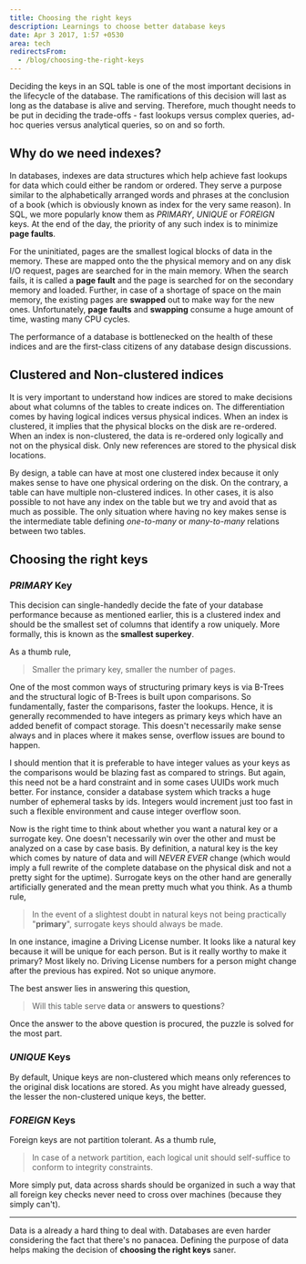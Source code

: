 ```yaml
---
title: Choosing the right keys
description: Learnings to choose better database keys
date: Apr 3 2017, 1:57 +0530
area: tech
redirectsFrom:
  - /blog/choosing-the-right-keys
---
```


Deciding the keys in an SQL table is one of the most important decisions in
the lifecycle of the database. The ramifications of this decision will last
as long as the database is alive and serving. Therefore, much thought needs to be
put in deciding the trade-offs - fast lookups versus complex queries, ad-hoc
queries versus analytical queries, so on and so forth.

## Why do we need indexes?

In databases, indexes are data structures which help achieve fast lookups for
data which could either be random or ordered. They serve a purpose similar to
the alphabetically arranged words and phrases at the conclusion of a book (which
is obviously known as index for the very same reason). In SQL, we more popularly
know them as _PRIMARY_, _UNIQUE_ or _FOREIGN_ keys. At the end of the day, the
priority of any such index is to minimize **page faults**.

For the uninitiated, pages are the smallest logical blocks of data in the memory.
These are mapped onto the the physical memory and on any disk I/O request,
pages are searched for in the main memory. When the search fails, it is called
a **page fault** and the page is searched for on the secondary memory and loaded.
Further, in case of a shortage of space on the main memory, the existing pages are
**swapped** out to make way for the new ones. Unfortunately, **page faults** and
**swapping** consume a huge amount of time, wasting many CPU cycles.

The performance of a database is bottlenecked on the health of these indices and
are the first-class citizens of any database design discussions.

## Clustered and Non-clustered indices

It is very important to understand how indices are stored to make decisions
about what columns of the tables to create indices on. The differentiation
comes by having logical indices versus physical indices. When an index is
clustered, it implies that the physical blocks on the disk are re-ordered.
When an index is non-clustered, the data is re-ordered only logically and not on
the physical disk. Only new references are stored to the physical disk locations.

By design, a table can have at most one clustered index because it only makes sense
to have one physical ordering on the disk. On the contrary, a table can have multiple
non-clustered indices. In other cases, it is also possible to not have any index
on the table but we try and avoid that as much as possible. The only situation
where having no key makes sense is the intermediate table defining _one-to-many_
or _many-to-many_ relations between two tables.

## Choosing the right keys

### _PRIMARY_ Key

This decision can single-handedly decide the fate of your database performance
because as mentioned earlier, this is a clustered index and should be the
smallest set of columns that identify a row uniquely. More formally, this is
known as the **smallest superkey**.

As a thumb rule,

> Smaller the primary key, smaller the number of pages.

One of the most common ways of structuring primary keys is via B-Trees and the
structural logic of B-Trees is built upon comparisons. So fundamentally, faster
the comparisons, faster the lookups. Hence, it is generally recommended to have
integers as primary keys which have an added benefit of compact storage. This
doesn't necessarily make sense always and in places where it makes sense, overflow
issues are bound to happen.

I should mention that it is preferable to have integer values as your keys as
the comparisons would be blazing fast as compared to strings. But again, this
need not be a hard constraint and in some cases UUIDs work much better. For
instance, consider a database system which tracks a huge number of ephemeral tasks
by ids. Integers would increment just too fast in such a flexible environment
and cause integer overflow soon.

Now is the right time to think about whether you want a natural key or a surrogate
key. One doesn't necessarily win over the other and must be analyzed on a case by
case basis. By definition, a natural key is the key which comes by nature of data
and will _NEVER EVER_ change (which would imply a full rewrite of the complete
database on the physical disk and not a pretty sight for the uptime). Surrogate
keys on the other hand are generally artificially generated and the mean pretty
much what you think. As a thumb rule,

> In the event of a slightest doubt in natural keys not being practically "**primary**",
> surrogate keys should always be made.

In one instance, imagine a Driving License number. It looks like a natural key
because it will be unique for each person. But is it really worthy to make it
primary? Most likely no. Driving License numbers for a person might change after
the previous has expired. Not so unique anymore.

The best answer lies in answering this question,

> Will this table serve **data** or **answers to questions**?

Once the answer to the above question is procured, the puzzle is solved for the
most part.

### _UNIQUE_ Keys

By default, Unique keys are non-clustered which means only references to the
original disk locations are stored. As you might have already guessed, the
lesser the non-clustered unique keys, the better.

### _FOREIGN_ Keys

Foreign keys are not partition tolerant. As a thumb rule,

> In case of a network partition, each logical unit
> should self-suffice to conform to integrity constraints.

More simply put, data across shards should be organized in such a way that all
foreign key checks never need to cross over machines (because they simply can't).

---

Data is a already a hard thing to deal with. Databases are even harder considering
the fact that there's no panacea. Defining the purpose of data helps making
the decision of **choosing the right keys** saner.
